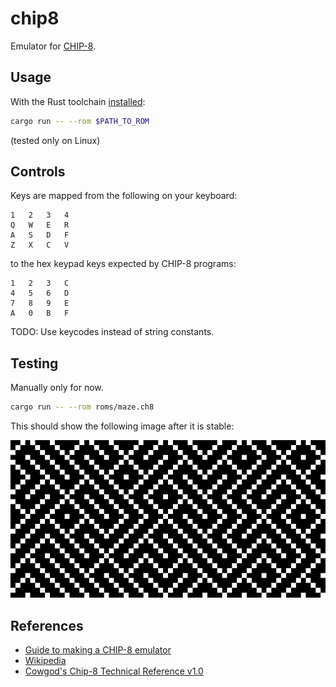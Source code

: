 # chip8

Emulator for [CHIP-8](https://en.wikipedia.org/wiki/CHIP-8).

## Usage

With the Rust toolchain [installed](https://www.rust-lang.org/tools/install):

```sh
cargo run -- --rom $PATH_TO_ROM
```

(tested only on Linux)

## Controls

Keys are mapped from the following on your keyboard:

```
1	2	3	4
Q	W	E	R
A	S	D	F
Z	X	C	V
```

to the hex keypad keys expected by CHIP-8 programs:

```
1	2	3	C
4	5	6	D
7	8	9	E
A	0	B	F
```

TODO: Use keycodes instead of string constants.

## Testing

Manually only for now.

```sh
cargo run -- --rom roms/maze.ch8
```

This should show the following image after it is stable:

![Image showing the output of loading roms/maze.ch8](maze.png)

## References

- [Guide to making a CHIP-8 emulator](https://tobiasvl.github.io/blog/write-a-chip-8-emulator)
- [Wikipedia](https://en.wikipedia.org/wiki/CHIP-8)
- [Cowgod's Chip-8 Technical Reference v1.0](http://devernay.free.fr/hacks/chip8/C8TECH10.HTM)
